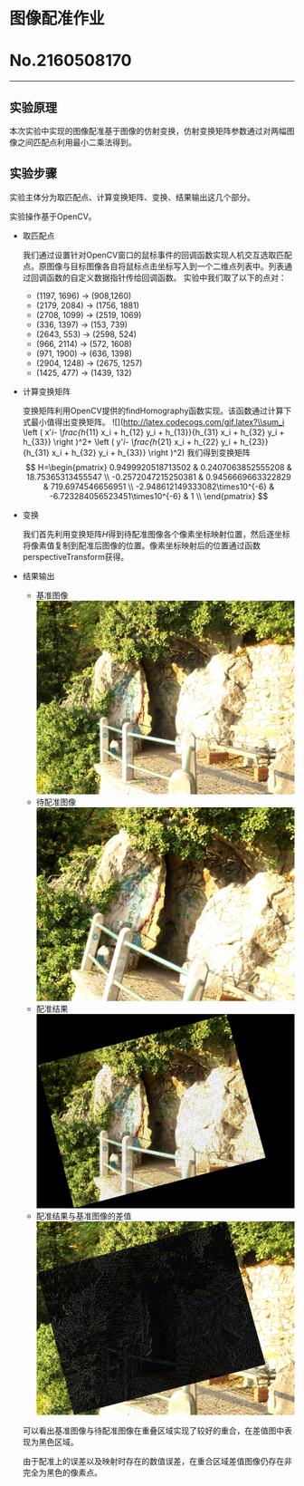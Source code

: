 # 图像配准作业 
# No.2160508170
---
## 实验原理
本次实验中实现的图像配准基于图像的仿射变换，仿射变换矩阵参数通过对两幅图像之间匹配点利用最小二乘法得到。

## 实验步骤
实验主体分为取匹配点、计算变换矩阵、变换、结果输出这几个部分。

实验操作基于OpenCV。

- 取匹配点

    我们通过设置针对OpenCV窗口的鼠标事件的回调函数实现人机交互选取匹配点。原图像与目标图像各自将鼠标点击坐标写入到一个二维点列表中。列表通过回调函数的自定义数据指针传给回调函数。
    实验中我们取了以下的点对：
    - (1197, 1696) -> (908,1260)
    - (2179, 2084) -> (1756, 1881)
    - (2708, 1099) -> (2519, 1069)
    - (336, 1397)  -> (153, 739)
    - (2643, 553)  -> (2598, 524)
    - (966, 2114)  -> (572, 1608)
    - (971, 1900)  -> (636, 1398)
    - (2904, 1248) -> (2675, 1257)
    - (1425, 477)  -> (1439, 132)
- 计算变换矩阵

    变换矩阵利用OpenCV提供的findHomography函数实现。该函数通过计算下式最小值得出变换矩阵。
    ![](http://latex.codecogs.com/gif.latex?\\sum_i \\left ( x'_i- \\frac{h_{11} x_i + h_{12} y_i + h_{13}}{h_{31} x_i + h_{32} y_i + h_{33}} \\right )^2+ \\left ( y'_i- \\frac{h_{21} x_i + h_{22} y_i + h_{23}}{h_{31} x_i + h_{32} y_i + h_{33}} \\right )^2)
    我们得到变换矩阵
$$
    H=\begin{pmatrix}
    0.9499920518713502 & 0.2407063852555208 & 18.75365313455547 \\
    -0.2572047215250381 & 0.9456669663322829 & 719.6974546656951 \\
    -2.948612149333082\times10^{-6} & -6.723284056523451\times10^{-6} & 1 \\
    \end{pmatrix}
$$

- 变换

    我们首先利用变换矩阵*H*得到待配准图像各个像素坐标映射位置，然后逐坐标将像素值复制到配准后图像的位置。像素坐标映射后的位置通过函数perspectiveTransform获得。
- 结果输出
  - 基准图像
    ![基准图像](img/Image&#32;A.jpg)
  - 待配准图像
    ![待配准图像](img/Image&#32;B.jpg)
  - 配准结果
    ![配准结果](img/Calibrated.png)
  - 配准结果与基准图像的差值
    ![差值](img/Diff.png)

  可以看出基准图像与待配准图像在重叠区域实现了较好的重合，在差值图中表现为黑色区域。
  
  由于配准上的误差以及映射时存在的数值误差，在重合区域差值图像仍存在非完全为黑色的像素点。